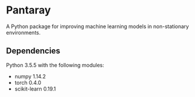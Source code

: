 # Pantaray

A Python package for improving machine learning models in non-stationary environments.

## Dependencies

Python 3.5.5 with the following modules:

* numpy 1.14.2
* torch 0.4.0
* scikit-learn 0.19.1
